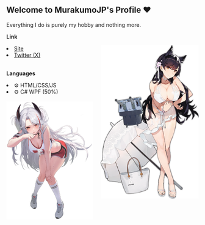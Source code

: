 ## Welcome to MurakumoJP's Profile ❤
<div>
  <p>Everything I do is purely my hobby and nothing more.</p>
  <p><b>Link</b></p>
  <img align="right" src="Assets/AtagoSummer.png" width="51%"/>
  <li><a href="https://murakumo-jp.github.io/">Site</a></li>
  <li><a href="https://twitter.com/MurakumoJP">Twitter (X)</a></li>
  <br/>
  <p><b>Languages</b></p>
  <li>⚙ HTML/CSS/JS</li>
  <li>⚙ C# WPF (50%)</li>
  <br/>
  <img align="left" src="Assets/PrinzEugenSport.png" width="45%"/>
</div>
